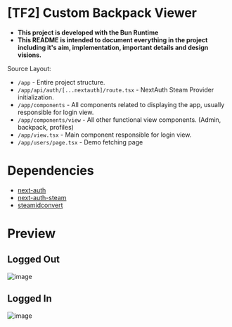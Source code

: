 # [TF2] Custom Backpack Viewer

- **This project is developed with the Bun Runtime**
- **This README is intended to document everything in the project including it's aim, implementation, important details and design visions.**

Source Layout:
- `/app` - Entire project structure.
- `/app/api/auth/[...nextauth]/route.tsx` - NextAuth Steam Provider initialization.
- `/app/components` - All components related to displaying the app, usually responsible for login view.
- `/app/components/view` - All other functional view components. (Admin, backpack, profiles)
- `/app/view.tsx` - Main component responsible for login view.
- `/app/users/page.tsx` - Demo fetching page

# Dependencies

- [next-auth](https://next-auth.js.org/)
- [next-auth-steam](https://github.com/Nekonyx/next-auth-steam)
- [steamidconvert](https://www.npmjs.com/package/steamidconvert)

# Preview

## Logged Out

![image](https://github.com/keybangz/custom-backpack-viewer/assets/23132897/5899db5e-eb42-4d00-a9c6-efae5148458d)

## Logged In

![image](https://github.com/keybangz/custom-backpack-viewer/assets/23132897/94673a4c-fa30-4a62-bcd2-a56d19624909)

